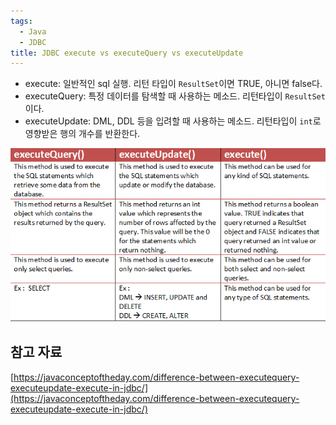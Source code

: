 ```yaml
---
tags:
  - Java
  - JDBC
title: JDBC execute vs executeQuery vs executeUpdate
---
```



- execute: 일반적인 sql 실행. 리턴 타입이 `ResultSet`이면 TRUE, 아니면 false다.
- executeQuery: 특정 데이터를 탐색할 때 사용하는 메소드. 리턴타입이 `ResultSet`이다.
- executeUpdate: DML, DDL 등을 입려할 때 사용하는 메소드. 리턴타입이 `int`로 영향받은 행의 개수를 반환한다.

![Untitled](assets/Untitled-4549887.png)

## 참고 자료

[https://javaconceptoftheday.com/difference-between-executequery-executeupdate-execute-in-jdbc/](https://javaconceptoftheday.com/difference-between-executequery-executeupdate-execute-in-jdbc/)
